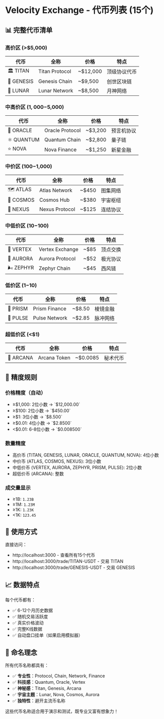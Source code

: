 # Velocity Exchange - 代币列表 (15个)

## 📊 完整代币清单

### 高价区 (>$5,000)
| 代币 | 全称 | 价格 | 特点 |
|------|------|------|------|
| 🏛️ TITAN | Titan Protocol | ~$12,000 | 顶级协议代币 |
| 🌟 GENESIS | Genesis Chain | ~$9,500 | 创世区块链 |
| 🌙 LUNAR | Lunar Network | ~$8,500 | 月神网络 |

### 中高价区 ($1,000-$5,000)
| 代币 | 全称 | 价格 | 特点 |
|------|------|------|------|
| 🔮 ORACLE | Oracle Protocol | ~$3,200 | 预言机协议 |
| ⚛️ QUANTUM | Quantum Chain | ~$2,800 | 量子链 |
| ⭐ NOVA | Nova Finance | ~$1,250 | 新星金融 |

### 中价区 ($100-$1,000)
| 代币 | 全称 | 价格 | 特点 |
|------|------|------|------|
| 🗺️ ATLAS | Atlas Network | ~$450 | 图集网络 |
| 🌌 COSMOS | Cosmos Hub | ~$380 | 宇宙枢纽 |
| 🔗 NEXUS | Nexus Protocol | ~$125 | 连结协议 |

### 中低价区 ($10-$100)
| 代币 | 全称 | 价格 | 特点 |
|------|------|------|------|
| 📐 VERTEX | Vertex Exchange | ~$85 | 顶点交换 |
| 🌅 AURORA | Aurora Protocol | ~$52 | 极光协议 |
| 🌬️ ZEPHYR | Zephyr Chain | ~$45 | 西风链 |

### 低价区 ($1-$10)
| 代币 | 全称 | 价格 | 特点 |
|------|------|------|------|
| 🔷 PRISM | Prism Finance | ~$8.50 | 棱镜金融 |
| 💓 PULSE | Pulse Network | ~$2.85 | 脉冲网络 |

### 超低价区 (<$1)
| 代币 | 全称 | 价格 | 特点 |
|------|------|------|------|
| 🎴 ARCANA | Arcana Token | ~$0.0085 | 秘术代币 |

## 🎯 精度规则

### 价格精度（自动）
- ≥$1,000: 2位小数 → `$12,000.00`
- ≥$100: 2位小数 → `$450.00`
- ≥$1: 3位小数 → `$8.500`
- ≥$0.01: 4位小数 → `$2.8500`
- <$0.01: 6-8位小数 → `$0.008500`

### 数量精度
- 高价币 (TITAN, GENESIS, LUNAR, ORACLE, QUANTUM, NOVA): 4位小数
- 中价币 (ATLAS, COSMOS, NEXUS): 3位小数
- 中低价币 (VERTEX, AURORA, ZEPHYR, PRISM, PULSE): 2位小数
- 超低价币 (ARCANA): 整数

### 成交量显示
- ≥1B: `1.23B`
- ≥1M: `1.23M`
- ≥1K: `1.23K`
- <1K: `123.45`

## 🚀 使用方式

直接访问：
- http://localhost:3000 - 查看所有15个代币
- http://localhost:3000/trade/TITAN-USDT - 交易 TITAN
- http://localhost:3000/trade/GENESIS-USDT - 交易 GENESIS

## 📈 数据特点

每个代币都有：
- ✅ 6-12个月历史数据
- ✅ 随机交易活跃度
- ✅ 真实价格波动
- ✅ 完整K线数据
- ✅ 自动盘口挂单（如果启用模拟器）

## 🎨 命名理念

所有代币名称都具有：
- ✅ **专业性**：Protocol, Chain, Network, Finance
- ✅ **科技感**：Quantum, Oracle, Vertex
- ✅ **神秘感**：Titan, Genesis, Arcana
- ✅ **宇宙主题**：Lunar, Nova, Cosmos, Aurora
- ✅ **独特性**：避开主流币名称

这些代币名称适合用于演示和测试，既专业又富有想象力！

